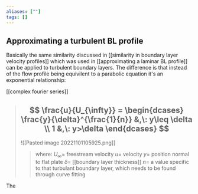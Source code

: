 ```yaml
---
aliases: [""]
tags: []
---
```


## Approximating a turbulent BL profile
Basically the same similarity discussed in [[similarity in boundary layer velocity profiles]] which was used in [[approximating a laminar BL profile]] can be applied to turbulent boundary layers. The difference is that instead of the flow profile being equivilent to a parabolic equation it's an exponential relationship:

[[complex fourier series]]

> ## $$ \frac{u}{U_{\infty}} = \begin{dcases} \frac{y}{\delta}^{\frac{1}{n}} &,\: y\leq \delta \\ 1 &,\: y>\delta \end{dcases} $$ 
> ![[Pasted image 20221101105925.png]]
>> where:
>> $U_{\infty}=$ freestream velocity
>> $u=$ velocity
>> $y=$ position normal to flat plate
>> $\delta=$ [[boundary layer thickness]]
>> $n=$ a value specific to that turbulant boundary layer, which needs to be found through curve fitting

The

